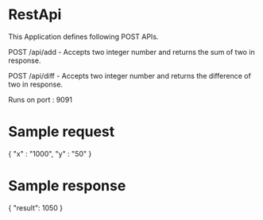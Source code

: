 # RestApi

This Application defines following POST APIs.

POST /api/add - Accepts two integer number and returns the sum of two in response.

POST /api/diff - Accepts two integer number and returns the difference of two in response.

Runs on port : 9091

# Sample request

{
"x" : "1000",
"y" : "50"
}

# Sample response

{
    "result": 1050
}